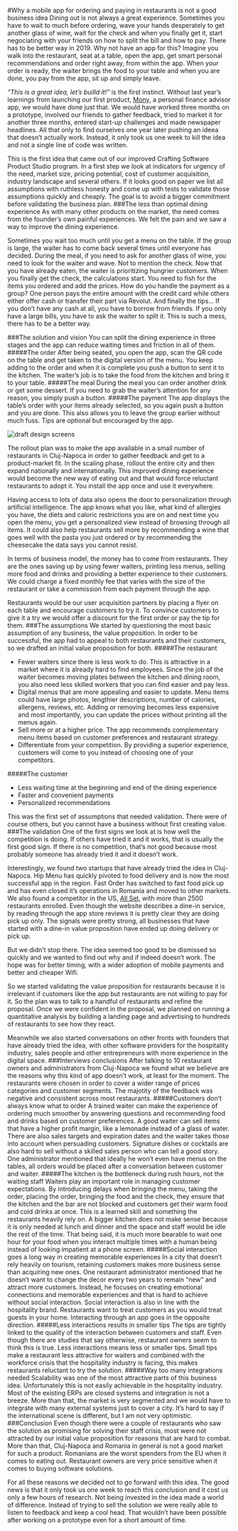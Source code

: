 #Why a mobile app for ordering and paying in restaurants is not a good business idea
Dining out is not always a great experience. Sometimes you have to wait to much before ordering, wave your hands desperately to get another glass of wine, wait for the check and when you finally get it, start negociating with your friends on how to split the bill and how to pay.
There has to be better way in 2019. Why not have an app for this? Imagine you walk into the restaurant, seat at a table, open the app, get smart personal recommendations and order right away, from within the app. When your order is ready, the waiter brings the food to your table and when you are done, you pay from the app, sit up and simply leave.

_“This is a great idea, let’s builld it!”_ is the first instinct. Without last year’s learnings from launching our first product, [Mony](http://mony.craftingsoftware.com/), a personal finance advisor app, we would have done just that. We would have worked three months on a prototype, involved our friends to gather feedback, tried to market it for another three months, entered start-up challenges and made newspaper headlines. All that only to find ourselves one year later pushing an ideea that doesn’t actually work.
Instead, it only took us one week to kill the idea and not a single line of code was written.

This is the first idea that came out of our improved Crafting Software Product Studio program. In a first step we look at indicators for urgency of the need, market size, pricing potential, cost of customer acquisition, industry landscape and several others. If it looks good on paper we list all assumptions with ruthless honesty and come up with tests to validate those assumptions quickly and cheaply. The goal is to avoid a bigger commitment before validating the business plan.
###The less than optimal dining experience
As with many other products on the market, the need comes from the founder’s own painful experiences. We felt the pain and we saw a way to improve the dining experience.

Sometimes you wait too much until you get a menu on the table. If the group is large, the waiter has to come back several times until everyone has decided. During the meal, if you need to ask for another glass of wine, you need to look for the waiter and wave. Not to mention the check. Now that you have already eaten, the waiter is prioritizing hungrier customers. When you finally get the check, the calculations start. You need to fish for the items you ordered and add the prices. How do you handle the payment as a group? One person pays the entire amount with the credit card while others either offer cash or transfer their part via Revolut. And finally the tips… If you don’t have any cash at all, you have to borrow from friends. If you only have a large bills, you have to ask the waiter to split it.
This is such a mess, there has to be a better way.

###The solution and vision
You can split the dining experience in three stages and the app can reduce waiting times and friction in all of them.
#####The order
After being seated, you open the app, scan the QR code on the table and get taken to the digital version of the menu. You keep adding to the order and when it is complete you push a button to sent it to the kitchen. The waiter’s job is to take the food from the kitchen and bring it to your table.
#####The meal
During the meal you can order another drink or get some dessert. If you need to grab the waiter’s attention for any reason, you simply push a button.
#####The payment
The app displays the table’s order with your items already selected, so you again push a button and you are done. This also allows you to leave the group earlier without much fuss. Tips are optional but encouraged by the app.

![draft design screens](https://qph.fs.quoracdn.net/main-qimg-e6afad1b75a3031607c941790ff3b827)

The rollout plan was to make the app available in a small number of restaurants in Cluj-Napoca in order to gather feedback and get to a product-market fit. In the scaling phase, rollout the entire city and then expand nationally and internationally. This improved dining experience would become the new way of eating out and that would force reluctant restaurants to adopt it. You install the app once and use it everywhere.

Having access to lots of data also opens the door to personalization through artificial intelligence. The app knows what you like, what kind of allergies you have, the diets and caloric restrictions you are on and next time you open the menu, you get a personalized view instead of browsing through all items. It could also help restaurants sell more by recommending a wine that goes well with the pasta you just ordered or by recommending the cheesecake the data says you cannot resist.

In terms of business model, the money has to come from restaurants. They are the ones saving up by using fewer waiters, printing less menus, selling more food and drinks and providing a better experience to their customers. We could charge a fixed monthly fee that varies with the size of the restaurant or take a commission from each payment through the app.

Restaurants would be our user acquisition partners by placing a flyer on each table and encourage customers to try it. To convince customers to give it a try we would offer a discount for the first order or pay the tip for them.
###The assumptions
We started by questioning the most basic assumption of any business, the value proposition. In order to be successful, the app had to appeal to both restaurants and their customers, so we drafted an initial value proposition for both.
#####The restaurant
* Fewer waiters since there is less work to do. This is attractive in a market where it is already hard to find employees.
Since the job of the waiter becomes moving plates between the kitchen and dining room, you also need less skilled workers that you can find easier and pay less.
* Digital menus that are more appealing and easier to update. Menu items could have large photos, lengthier descriptions, number of calories, allergens, reviews, etc. Adding or removing becomes less expensive and most importantly, you can update the prices without printing all the menus again.
* Sell more or at a higher price. The app recommends complementary menu items based on customer preferences and restaurant strategy.
* Differentiate from your competition. By providing a superior experience, customers will come to you instead of choosing one of your competitors.

#####The customer
* Less waiting time at the beginning and end of the dining experience
* Faster and convenient payments
* Personalized recommendations

This was the first set of assumptions that needed validation. There were of course others, but you cannot have a business without first creating value.
###The validation
One of the first signs we look at is how well the competition is doing. If others have tried it and it works, that is usually the first good sign. If there is no competition, that’s not good because most probably someone has already tried it and it doesn’t work.

Interestingly, we found two startups that have already tried the idea in Cluj-Napoca. Hip Menu has quickly pivoted to food delivery and is now the most successful app in the region. Fast Order has switched to fast food pick up and has even closed it’s operations in Romania and moved to other markets.  We also found a competitor in the US, [All Set](https://allsetnow.com/), with more than 2500 restaurants enrolled. Even though the website describes a dine-in service, by reading through the app store reviews it is pretty clear they are doing pick up only.
The signals were pretty strong, all businesses that have started with a dine-in value proposition have ended up doing delivery or pick up.

But we didn’t stop there. The idea seemed too good to be dismissed so quickly and we wanted to find out why and if indeed doesn’t work. The hope was for better timing, with a wider adoption of mobile payments and better and cheaper Wifi.

So we started validating the value proposition for restaurants because it is irrelevant if customers like the app but restaurants are not willing to pay for it. So the plan was to talk to a handful of restaurants and refine the proposal.
Once we were confident in the proposal, we planned on running a quantitative analysis by building a landing page and advertising to hundreds of restaurants to see how they react.

Meanwhile we also started conversations on other fronts with founders that have already tried the idea, with other software providers for the hospitality industry, sales people and other entrepreneurs with more experience in the digital space.
###Interviews conclusions
After talking to 10 restaurant owners and administrators from Cluj-Napoca we found what we believe are the reasons why this kind of app doesn’t work, at least for the moment. The restaurants were chosen in order to cover a wider range of prices categories and customer segments. The majotity of the feedback was negative and consistent across most restaurants.
#####Customers don’t always know what to order
A trained waiter can make the experience of ordering much smoother by answering questions and recommending food and drinks based on customer preferences. A good waiter can sell items that have a higher profit margin, like a lemonade instead of a glass of water. There are also sales targets and expiration dates and the waiter takes those into account when persuading customers. Signature dishes or cocktails are also hard to sell without a skilled sales person who can tell a good story. One administrator mentioned that ideally he won’t even have menus on the tables, all orders would be placed after a conversation between customer and waiter.
#####The kitchen is the bottleneck during rush hours, not the waiting staff
Waiters play an important role in managing customer expectations. By introducing delays when bringing the menu, taking the order, placing the order, bringing the food and the check, they ensure that the kitchen and the bar are not blocked and customers get their warm food and cold drinks at once. This is a learned skill and something the restaurants heavily rely on. A bigger kitchen does not make sense because it is only needed at lunch and dinner and the space and staff would be idle the rest of the time.
That being said, it is much more bearable to wait one hour for your food when you interact multiple times with a human being instead of looking impatient at a phone screen.
#####Social interaction goes a long way in creating memorable experiences
In a city that doesn’t rely heavily on tourism, retaining customers makes more business sense than acquiring new ones. One restaurant administrator mentioned that he doesn’t want to change the decor every two years to remain “new” and attract more customers. Instead, he focuses on creating emotional connections and memorable experiences and that is hard to achieve without social interaction.
Social interaction is also in line with the hospitality brand. Restaurants want to treat customers as you would treat guests in your home. Interacting through an app goes in the opposite direction.
#####Less interactions results in smaller tips
The tips are tightly linked to the quality of the interaction between customers and staff. Even though there are studies that say otherwise, restaurant owners seem to think this is true. Less interactions means less or smaller tips. Small tips make a restaurant less attractive for waiters and combined with the workforce crisis that the hospitality industry is facing, this makes restaurants reluctant to try the solution.
#####Way too many integrations needed
Scalability was one of the most attractive parts of this business idea. Unfortunately this is not easily achievable in the hospitality industry. Most of the existing ERPs are closed systems and integration is not a breeze. More than that, the market is very segmented and we would have to integrate with many external systems just to cover a city. It’s hard to say if the international scene is different, but I am not very optimistic.
###Conclusion
Even though there were a couple of restaurants who saw the solution as promising for solving their staff crisis, most were not attracted by our initial value proposition for reasons that are hard to combat.
More than that, Cluj-Napoca and Romania in general is not a good market for such a product. Romanians are the worst spenders from the EU when it comes to eating out. Restaurant owners are very price sensitive when it comes to buying software solutions.

For all these reasons we decided not to go forward with this idea. The good news is that it only took us one week to reach this conclusion and it cost us only a few hours of research.
Not being invested in the idea made a world of difference. Instead of trying to sell the solution we were really able to listen to feedback and keep a cool head. That wouldn’t have been possible after working on a prototype even for a short amount of time.
